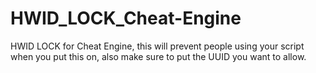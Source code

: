# HWID_LOCK_Cheat-Engine
HWID LOCK for Cheat Engine, this will prevent people using your script when you put this on, also make sure to put the UUID you want to allow.
